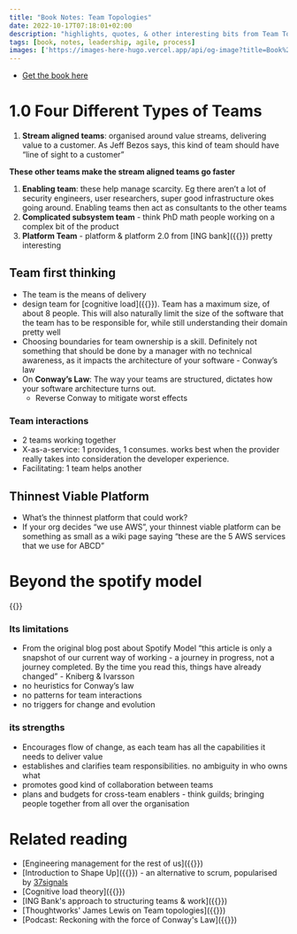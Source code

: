 ```yaml
---
title: "Book Notes: Team Topologies"
date: 2022-10-17T07:18:01+02:00
description: "highlights, quotes, & other interesting bits from Team Topologies"
tags: [book, notes, leadership, agile, process]
images: ['https://images-here-hugo.vercel.app/api/og-image?title=Book%20Notes%3A%20Team%20Topologies']
---
```


- [Get the book here](https://itrevolution.com/team-topologies/)

# 1.0 Four Different Types of Teams
1. **Stream aligned teams**: organised around value streams, delivering value to a customer. As Jeff Bezos says, this kind of team should have “line of sight to a customer”

**These other teams make the stream aligned teams go faster**

1. **Enabling team**: these help manage scarcity. Eg there aren’t a lot of security engineers, user researchers, super good infrastructure okes going around. Enabling teams then act as consultants to the other teams
1. **Complicated subsystem team** - think PhD math people working on a complex bit of the product
1. **Platform Team** - platform & platform 2.0 from [ING bank]({{<ref ing-bank>}}) pretty interesting

## Team first thinking
 - The team is the means of delivery
 - design team for [cognitive load]({{<ref cognitive-load-theory>}}). Team has a maximum size, of about 8 people. This will also naturally limit the size of the software that the team has to be responsible for, while still understanding their domain pretty well
 - Choosing boundaries for team ownership is a skill. Definitely not something that should be done by a manager with no technical awareness, as it impacts the architecture of your software - Conway’s law
- On **Conway’s Law**: The way your teams are structured, dictates how your software architecture turns out.
    - Reverse Conway to mitigate worst effects
### Team interactions
  - 2 teams working together
  - X-as-a-service: 1 provides, 1 consumes. works best when the provider really takes into consideration the developer experience.
  - Facilitating: 1 team helps another

## Thinnest Viable Platform

- What’s the thinnest platform that could work?
- If your org decides “we use AWS”, your thinnest viable platform can be something as small as a wiki page saying “these are the 5 AWS services that we use for ABCD”

# Beyond the spotify model
{{<youtube lj71GcOnIW8>}}

### Its limitations

- From the original blog post about Spotify Model “this article is only a snapshot of our current way of working - a journey in progress, not a journey completed. By the time you read this, things have already changed” - Kniberg & Ivarsson
- no heuristics for Conway’s law
- no patterns for team interactions
- no triggers for change and evolution

### its strengths

- Encourages flow of change, as each team has all the capabilities it needs to deliver value
- establishes and clarifies team responsibilities. no ambiguity in who owns what
- promotes good kind of collaboration between teams
- plans and budgets for cross-team enablers - think guilds; bringing people together from all over the organisation

# Related reading
- [Engineering management for the rest of us]({{<ref engineering-management>}})
- [Introduction to Shape Up]({{<ref shape-up-notes-introduction>}}) - an alternative to scrum, popularised by [37signals](https://37signals.com/)
- [Cognitive load theory]({{<ref cognitive-load-theory>}})
- [ING Bank's approach to structuring teams & work]({{<ref ing-bank>}})
- [Thoughtworks' James Lewis on Team topologies]({{<ref tt-jl>}})
- [Podcast: Reckoning with the force of Conway's Law]({{<ref conways-law>}})